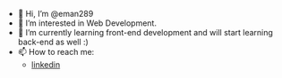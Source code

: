 - 👋 Hi, I’m @eman289
- 👀 I’m interested in Web Development.
- 🌱 I’m currently learning front-end development and will start learning back-end as well :)
- 📫 How to reach me: 
    * [linkedin](https://www.linkedin.com/in/emannegm/)
      

